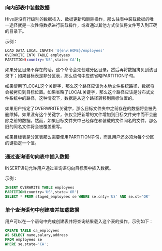 ### 向内部表中装载数据

Hive是没有行级别的数据插入、数据更新和删除操作，那么往表中装载数据的唯一途径就是一次性将数据进行装载操作，或者通过其他方式仅仅将文件写入到正确的目录下。

示例：

```sh
LOAD DATA LOCAL INPATH '${env:HOME}/employees'
OVERWRITE INTO TABLE employees
PARTITION(country='US',state='CA');
```

如果分区目录不存在的话，这个命令会先创建分区目录，然后再将数据拷贝到该目录下；如果目标表是非分区表，那么语句中应该省略PARTITION子句。

如果使用了LOCAL这个关键字，那么这个路径应该为本地文件系统路径，数据将会被拷贝到目标位置。如果省略了LOCAL关键字，那么这个路径应该是分布式文件系统中的路径，这种情况下，数据是从这个路径转移到目标位置的。

如果用户指定了OVERWRITE关键字，那么目标文件夹中之前存在的数据将会被先删除掉。如果没有这个关键字，仅仅会把新增的文件增加到目标文件夹中而不会删除之前的数据。然而，如果目标文件夹中已经存在和装载的文件同名的文件，那么旧的同名文件将会被覆盖重写。

如果目标表是分区表那么需要使用PARTITION子句，而且用户还必须为每个分区的键指定一个值。

### 通过查询语句向表中插入数据

INSERT语句允许用户通过查询语句向目标表中插入数据。

示例：

```sql
INSERT OVERWRITE TABLE employees
PARTITION(country='US',state='OR')
SELECT * FROM staged_employees se WHERE se.cnty='US' AND se.st='OR'
```

### 单个查询语句中创建表并加载数据

用户可以在一个语句中完成创建表并将查询结果载入这个表的操作，示例如下：

```sql
CREATE TABLE ca_employees
AS SELECT name,salary,address
FROM employees se
WHERE se.state='CA';
```